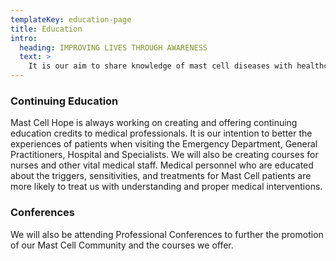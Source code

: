 ```yaml
---
templateKey: education-page
title: Education
intro:
  heading: IMPROVING LIVES THROUGH AWARENESS
  text: >
    It is our aim to share knowledge of mast cell diseases with healthcare professionals and provide education to all medical fields.  This will help spread awareness of our diseases and improve patient outcomes. Having knowledgable staff leads to better patient care.
---
```

### Continuing Education
Mast Cell Hope is always working on creating and offering continuing education credits to medical professionals. It is our intention to better the experiences of patients when visiting the Emergency Department, General Practitioners, Hospital and Specialists. We will also be creating courses for nurses and other vital medical staff.  Medical personnel who are educated about the triggers, sensitivities, and treatments for Mast Cell patients are more likely to treat us with understanding and proper medical interventions.

### Conferences
We will also be attending Professional Conferences to further the promotion of our Mast Cell Community and the courses we offer.